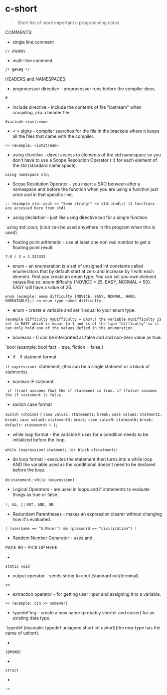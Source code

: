 # c-short

> Short list of more important c programming notes.

COMMENTS:

- single line comment 

`// @%@#$%`

- multi-line comment

`/* @#%#@ */`

HEADERS and NAMESPACES:

- preprocessor directive - preprocessor runs before the compiler does.

`#`

- include directive - include the contents of file "iostream" when compiling, aka a header file.

`#include <iostream>`

- <  > signs - compiler searches for the file in the brackets where it keeps all the files that came with the compiler.

`<> (example: <iotstream>`

- using directive - direct access to elements of the std namespace so you don't have to use a Scope Resolution Operator (::) for each element of the std (standard name space).

`using namespace std;`

- Scope Resolution Operator - you insert a SRO between after a namespace and before the function when you are using a function just once and in that specific line.

`:: (example std::cout << "Some string!" << std::endl;) (2 functions are accessed here from std)`

- using declartion - just like using directive but for a single function.

`using std::cout; (cout can be used anywhere in the program when this is used).

- floating point arithmetic - use at least one non real number to get a floating point result.

`7.0 / 3 = 2.333333`

- enum - an enumeration is a set of unsigned int constants called enumerators that by default start at zero and increase by 1 with each element. First you create an enum type. You can set you own element values like so: enum diffculty {NOVICE = 25, EASY, NORMAL = 50}. EASY will have a value of 26.

`enum (example: enum difficulty {NOVICE, EASY, NORMAL, HARD, UNBEATABLE};) an enum type named difficulty.`

- enum - create a variable and set it equal to your enum type. 

`(example difficulty myDifficulty = EASY;) the variable myDifficulty is set to EASY which is equal to 1 and is of the type "difficulty" so it can only hold one of the values defied in the enumeration.`

- booleans - 0 can be interpreted as false and and non-zero value as true.

`bool (example: bool fact = true, fiction = false;)

- if - if statment format

`if expression)`
`statement; (this can be a single statment or a block of statments).

- boolean IF statment

` if (true) assumes that the if statement is true. if (false) assumes the if statement is false.`

- switch case format

`switch (choice)`
`{`
`case value1:`
`statement1;`
`break;`
`case value2:`
`statment2;`
`break;`
`case value3:`
`statement3;`
`break;`
`case valueN:`
`statmentN;`
`break;`
`default:`
`statementN + 1;`

- while loop format - the variable it uses for a condition needs to be initialized before the loop.

`while (expression)`
`statment; (or block ofstatments)`

- do loop format - executes the statement then turns into a while loop AND the variable used as the conditional doesn't need to be declared before the loop.

`do`
`statement;`
`while (expression)`

- Logical Operators - are used in loops and if statements to evaluate things as true or false.

`!, &&, ||`
`NOT, AND, OR`

- Redundant Parentheses - makes an expression clearer without changing how it's evaluated.

`( (username == "S.Meier") && (password == "civilization") )`

- Random Number Generator - uses <cstdlib> and <ctime>.

PAGE 90 - PICK UP HERE



-

`static void`

- output operator - sends string to cout (standard out/terminal).

`<<`

- extraction operator - for getting user input and assigning it to a variable.

`>> (example: cin >> someVar)`

- typedef'ing - create a new name (probably shorter and easier) for an existing data type.

`typedef (example: typedef unsigned short int ushort)(the new type has the name of ushort).

-

`[@#$#@]`

-

`struct`

-

`->`
